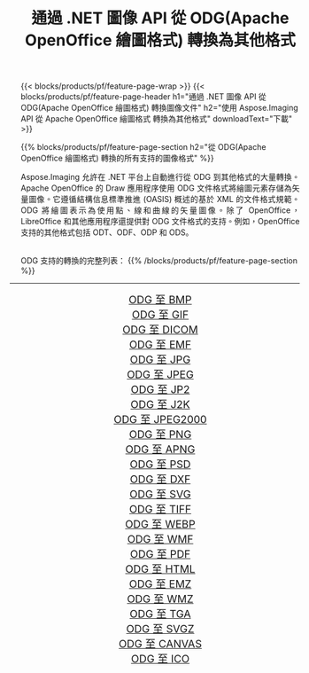 ﻿---
title: 通過 .NET 圖像 API 從 ODG(Apache OpenOffice 繪圖格式) 轉換為其他格式 
weight: 3920
url: /zh-hant/net/conversion/from/odg 
lang: zh-hant
langdirlevel: 2
locales: zh-hans,ja,it,ru,de,es,fr,nl,id,lt,pl,pt,vi,tr,ko,zh-hant,ar,hi,th,sv,cs,uk,he
description: 使用 Aspose.Imaging，您可以輕鬆地將 ODG(Apache OpenOffice 繪圖格式) 轉換為其他格式
---

{{< blocks/products/pf/feature-page-wrap >}}
{{< blocks/products/pf/feature-page-header h1="通過 .NET 圖像 API 從 ODG(Apache OpenOffice 繪圖格式) 轉換圖像文件" h2="使用 Aspose.Imaging API 從 Apache OpenOffice 繪圖格式 轉換為其他格式" downloadText="下載" >}}


{{% blocks/products/pf/feature-page-section  h2="從 ODG(Apache OpenOffice 繪圖格式) 轉換的所有支持的圖像格式" %}}
<p align=justify>Aspose.Imaging 允許在 .NET 平台上自動進行從 ODG 到其他格式的大量轉換。 Apache OpenOffice 的 Draw 應用程序使用 ODG 文件格式將繪圖元素存儲為矢量圖像。它遵循結構信息標準推進 (OASIS) 概述的基於 XML 的文件格式規範。 ODG 將繪圖表示為使用點、線和曲線的矢量圖像。除了 OpenOffice，LibreOffice 和其他應用程序還提供對 ODG 文件格式的支持。例如，OpenOffice 支持的其他格式包括 ODT、ODF、ODP 和 ODS。</p>
<br/>
ODG 支持的轉換的完整列表：
{{% /blocks/products/pf/feature-page-section %}}
<div class="container-fluid productfamilypage bg-gray">
    <div class="convertypes bg-gray agp-content section">
        <div class="container">
		<hr style="margin-left:-20px;"/>
		<div class="row other-converters" style="gap: 10px;font-size: 19px;text-align:center;">
		    <div class='col-md-2 other-converter remove-lp remove-rp'><a href="/imaging/zh-hant/net/conversion/odg-to-bmp" style="padding:15px;">ODG 至 BMP</a></div><div class='col-md-2 other-converter remove-lp remove-rp'><a href="/imaging/zh-hant/net/conversion/odg-to-gif" style="padding:15px;">ODG 至 GIF</a></div><div class='col-md-2 other-converter remove-lp remove-rp'><a href="/imaging/zh-hant/net/conversion/odg-to-dicom" style="padding:15px;">ODG 至 DICOM</a></div><div class='col-md-2 other-converter remove-lp remove-rp'><a href="/imaging/zh-hant/net/conversion/odg-to-emf" style="padding:15px;">ODG 至 EMF</a></div><div class='col-md-2 other-converter remove-lp remove-rp'><a href="/imaging/zh-hant/net/conversion/odg-to-jpg" style="padding:15px;">ODG 至 JPG</a></div><div class='col-md-2 other-converter remove-lp remove-rp'><a href="/imaging/zh-hant/net/conversion/odg-to-jpeg" style="padding:15px;">ODG 至 JPEG</a></div><div class='col-md-2 other-converter remove-lp remove-rp'><a href="/imaging/zh-hant/net/conversion/odg-to-jp2" style="padding:15px;">ODG 至 JP2</a></div><div class='col-md-2 other-converter remove-lp remove-rp'><a href="/imaging/zh-hant/net/conversion/odg-to-j2k" style="padding:15px;">ODG 至 J2K</a></div><div class='col-md-2 other-converter remove-lp remove-rp'><a href="/imaging/zh-hant/net/conversion/odg-to-jpeg2000" style="padding:15px;">ODG 至 JPEG2000</a></div><div class='col-md-2 other-converter remove-lp remove-rp'><a href="/imaging/zh-hant/net/conversion/odg-to-png" style="padding:15px;">ODG 至 PNG</a></div><div class='col-md-2 other-converter remove-lp remove-rp'><a href="/imaging/zh-hant/net/conversion/odg-to-apng" style="padding:15px;">ODG 至 APNG</a></div><div class='col-md-2 other-converter remove-lp remove-rp'><a href="/imaging/zh-hant/net/conversion/odg-to-psd" style="padding:15px;">ODG 至 PSD</a></div><div class='col-md-2 other-converter remove-lp remove-rp'><a href="/imaging/zh-hant/net/conversion/odg-to-dxf" style="padding:15px;">ODG 至 DXF</a></div><div class='col-md-2 other-converter remove-lp remove-rp'><a href="/imaging/zh-hant/net/conversion/odg-to-svg" style="padding:15px;">ODG 至 SVG</a></div><div class='col-md-2 other-converter remove-lp remove-rp'><a href="/imaging/zh-hant/net/conversion/odg-to-tiff" style="padding:15px;">ODG 至 TIFF</a></div><div class='col-md-2 other-converter remove-lp remove-rp'><a href="/imaging/zh-hant/net/conversion/odg-to-webp" style="padding:15px;">ODG 至 WEBP</a></div><div class='col-md-2 other-converter remove-lp remove-rp'><a href="/imaging/zh-hant/net/conversion/odg-to-wmf" style="padding:15px;">ODG 至 WMF</a></div><div class='col-md-2 other-converter remove-lp remove-rp'><a href="/imaging/zh-hant/net/conversion/odg-to-pdf" style="padding:15px;">ODG 至 PDF</a></div><div class='col-md-2 other-converter remove-lp remove-rp'><a href="/imaging/zh-hant/net/conversion/odg-to-html" style="padding:15px;">ODG 至 HTML</a></div><div class='col-md-2 other-converter remove-lp remove-rp'><a href="/imaging/zh-hant/net/conversion/odg-to-emz" style="padding:15px;">ODG 至 EMZ</a></div><div class='col-md-2 other-converter remove-lp remove-rp'><a href="/imaging/zh-hant/net/conversion/odg-to-wmz" style="padding:15px;">ODG 至 WMZ</a></div><div class='col-md-2 other-converter remove-lp remove-rp'><a href="/imaging/zh-hant/net/conversion/odg-to-tga" style="padding:15px;">ODG 至 TGA</a></div><div class='col-md-2 other-converter remove-lp remove-rp'><a href="/imaging/zh-hant/net/conversion/odg-to-svgz" style="padding:15px;">ODG 至 SVGZ</a></div><div class='col-md-2 other-converter remove-lp remove-rp'><a href="/imaging/zh-hant/net/conversion/odg-to-canvas" style="padding:15px;">ODG 至 CANVAS</a></div><div class='col-md-2 other-converter remove-lp remove-rp'><a href="/imaging/zh-hant/net/conversion/odg-to-ico" style="padding:15px;">ODG 至 ICO</a></div>
                </div>
        </div>
    </div>
</div>
<br/>

